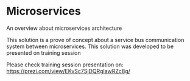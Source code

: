 # Microservices
An overview about microservices architecture

This solution is a prove of concept about a service bus communication system between microservices.
This solution was developed to be presented on training session

Please check training session presentation on:
https://prezi.com/view/EKvSc7SjDQRgIawRZc8g/

